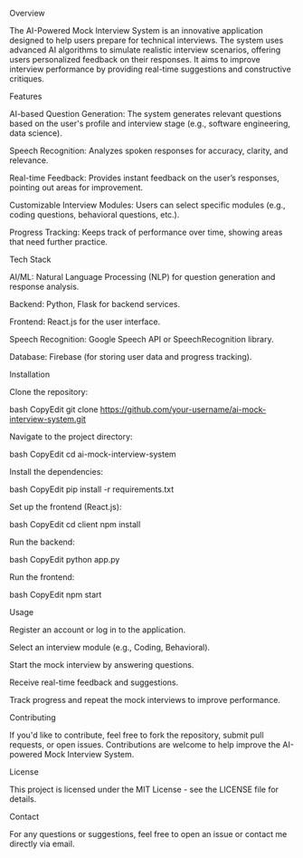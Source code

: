 Overview


The AI-Powered Mock Interview System is an innovative application designed to help users prepare for technical interviews. The system uses advanced AI algorithms to simulate realistic interview scenarios, offering users personalized feedback on their responses. It aims to improve interview performance by providing real-time suggestions and constructive critiques.


Features




AI-based Question Generation: The system generates relevant questions based on the user's profile and interview stage (e.g., software engineering, data science).




Speech Recognition: Analyzes spoken responses for accuracy, clarity, and relevance.




Real-time Feedback: Provides instant feedback on the user’s responses, pointing out areas for improvement.




Customizable Interview Modules: Users can select specific modules (e.g., coding questions, behavioral questions, etc.).




Progress Tracking: Keeps track of performance over time, showing areas that need further practice.




Tech Stack




AI/ML: Natural Language Processing (NLP) for question generation and response analysis.




Backend: Python, Flask for backend services.




Frontend: React.js for the user interface.




Speech Recognition: Google Speech API or SpeechRecognition library.




Database: Firebase (for storing user data and progress tracking).




Installation




Clone the repository:


bash
CopyEdit
git clone https://github.com/your-username/ai-mock-interview-system.git





Navigate to the project directory:


bash
CopyEdit
cd ai-mock-interview-system





Install the dependencies:


bash
CopyEdit
pip install -r requirements.txt





Set up the frontend (React.js):


bash
CopyEdit
cd client
npm install





Run the backend:


bash
CopyEdit
python app.py





Run the frontend:


bash
CopyEdit
npm start





Usage




Register an account or log in to the application.




Select an interview module (e.g., Coding, Behavioral).




Start the mock interview by answering questions.




Receive real-time feedback and suggestions.




Track progress and repeat the mock interviews to improve performance.




Contributing


If you'd like to contribute, feel free to fork the repository, submit pull requests, or open issues. Contributions are welcome to help improve the AI-powered Mock Interview System.


License


This project is licensed under the MIT License - see the LICENSE file for details.


Contact


For any questions or suggestions, feel free to open an issue or contact me directly via email.


